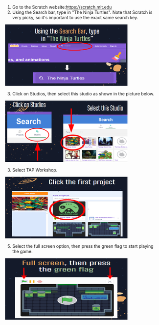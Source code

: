 1. Go to the Scratch website:https://scratch.mit.edu
2. Using the Search bar, type in "The Ninja Turtles". Note that Scratch is very picky, so it's important to use the exact same search key.

<img src = "/Media/search bar.png" width="400" height="200">

3. Click on Studios, then select this studio as shown in the picture below.

<img src = "/Media/studio.png" width="400" height="200">

3. Select TAP Workshop.

<img src = "/Media/TAP Workshop.png" width="400" height="200">

5. Select the full screen option, then press the green flag to start playing the game.

<img src = "/Media/full screen.png" width="400" height="200">
